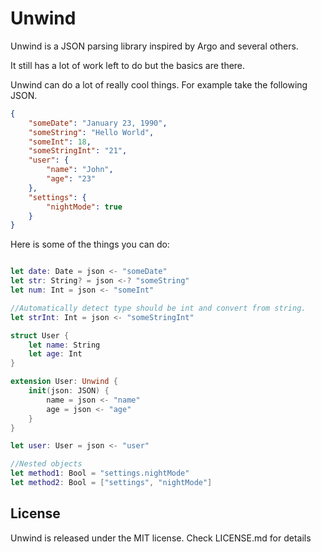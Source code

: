 # Unwind

Unwind is a JSON parsing library inspired by Argo and several others.

It still has a lot of work left to do but the basics are there.

Unwind can do a lot of really cool things. For example take the following JSON.

```JSON
{
	"someDate": "January 23, 1990",
	"someString": "Hello World",
	"someInt": 18,
	"someStringInt": "21",
	"user": {
		"name": "John",
		"age": "23"
	},
	"settings": {
		"nightMode": true
	}
}
```

Here is some of the things you can do:

```Swift

let date: Date = json <- "someDate"
let str: String? = json <-? "someString"
let num: Int = json <- "someInt"

//Automatically detect type should be int and convert from string.
let strInt: Int = json <- "someStringInt"

struct User {
    let name: String
    let age: Int
}

extension User: Unwind {
    init(json: JSON) {
        name = json <- "name"
        age = json <- "age"
    }
}

let user: User = json <- "user"

//Nested objects
let method1: Bool = "settings.nightMode"
let method2: Bool = ["settings", "nightMode"]

```
## License
Unwind is released under the MIT license. Check LICENSE.md for details

